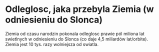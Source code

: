 # Odleglosc, jaka przebyla Ziemia (w odniesieniu do Slonca)

Ziemia od czasu narodzin pokonala odleglosc prawie pól miliona lat swietlnych w
odniesieniu do Slonca (co daje 4,5 miliardów lat/orbite). Ziemia jest 10 tys.
razy wolniejsza od swiatla.
